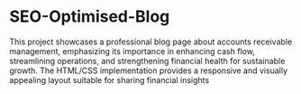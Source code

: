# SEO-Optimised-Blog
This project showcases a professional blog page about accounts receivable management, emphasizing its importance in enhancing cash flow, streamlining operations, and strengthening financial health for sustainable growth. The HTML/CSS implementation provides a responsive and visually appealing layout suitable for sharing financial insights
